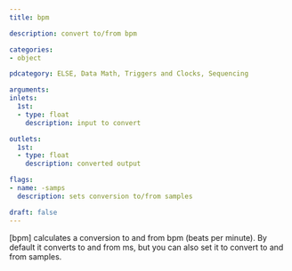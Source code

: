 ```yaml
---
title: bpm

description: convert to/from bpm

categories:
- object

pdcategory: ELSE, Data Math, Triggers and Clocks, Sequencing

arguments:
inlets:
  1st:
  - type: float
    description: input to convert

outlets:
  1st:
  - type: float
    description: converted output

flags:
- name: -samps
  description: sets conversion to/from samples

draft: false
---
```


[bpm] calculates a conversion to and from bpm (beats per minute). By default it converts to and from ms, but you can also set it to convert to and from samples.
